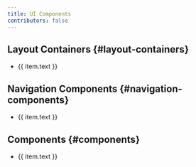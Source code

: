 ```yaml
---
title: UI Components
contributors: false
---
```


<script setup lang="ts">
  import uiSidebar from "./sidebar";
  function categoryId(category: any) {
    const url = new URL(category.link, 'https://example.com/')
    return url.hash.slice(1);
  }
</script>

## Layout Containers {#layout-containers}

<ul>
  <li v-for="item in uiSidebar.find(i => i.text === 'Layout Containers').items">
    <a :href="item.link">{{ item.text }}</a>
  </li>
</ul>

## Navigation Components {#navigation-components}

<ul>
  <li v-for="item in uiSidebar.find(i => i.text === 'Navigation Components').items">
    <a :href="item.link">{{ item.text }}</a>
  </li>
</ul>

## Components {#components}

<ul>
  <li v-for="item in uiSidebar.find(i => i.text === 'Components').items">
    <a :href="item.link">{{ item.text }}</a>
  </li>
</ul>
